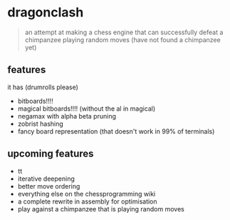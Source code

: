 # dragonclash

> an attempt at making a chess engine that can successfully defeat a chimpanzee playing random moves (have not found a chimpanzee yet)

## features

it has (drumrolls please)
- bitboards!!!!
- magical bitboards!!!! (without the al in magical)
- negamax with alpha beta pruning
- zobrist hashing
- fancy board representation (that doesn't work in 99% of terminals)

## upcoming features

- tt
- iterative deepening
- better move ordering
- everything else on the chessprogramming wiki
- a complete rewrite in assembly for optimisation
- play against a chimpanzee that is playing random moves 
